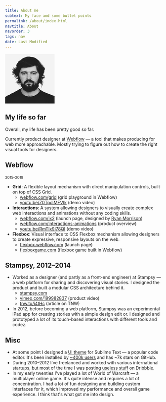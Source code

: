 ```yaml
---
title: About me
subtext: My face and some bullet points
permalink: /about/index.html
navtitle: About
navorder: 3
tags: nav
date: Last Modified
---
```


![my face][my-face]

## My life so far

Overall, my life has been pretty good so far.

Currently product designer at [Webflow](https://webflow.com/) — a tool that makes producing for web more approachable. Mostly trying to figure out how to create the right visual tools for designers.

## Webflow

<small>2015–2018</small>

- **Grid**: A flexible layout mechanism with direct manipulation controls, built on top of CSS Grid.
  - [webflow.com/grid](https://webflow.com/grid) (grid playground in Webflow)
  - [youtu.be/Z0TpdiMFVIk](https://youtu.be/Z0TpdiMFVIk) (demo video)
- **Interactions**: A system allowing designers to visually create complex web interactions and animations without any coding skills.
  - [webflow.com/ix2](https://webflow.com/ix2) (launch page, designed by [Ryan Morrison](https://ryry.io))
  - [webflow.com/interactions-animations](https://webflow.com/interactions-animations) (product overview)
  - [youtu.be/RmTIx9I78QI](https://youtu.be/RmTIx9I78QI) (demo video)
- **Flexbox**: Visual interface to CSS Flexbox mechanism allowing designers to create expressive, responsive layouts on the web.
  - [flexbox.webflow.com](https://flexbox.webflow.com) (launch page)
  - [flexboxgame.com](https://www.flexboxgame.com/) (flexbox game built in Webflow)

## Stampsy, 2012–2014

- Worked as a designer (and partly as a front-end engineer) at Stampsy — a web platform for sharing and discovering visual stories. I designed the product and built a modular CSS architecture behind it.
  - [stampsy.com](https://stampsy.com/)
  - [vimeo.com/199982837](https://vimeo.com/199982837) (product video)
  - [tnw.to/i4tHc](http://tnw.to/i4tHc) (article on TNW)
- In 2012, before becoming a web platform, Stampsy was an experimental iPad app for creating stories with a simple design edit
  or. I designed and prototyped a lot of its touch-based interactions with different tools and codez.

## Misc

- At some point I designed a [UI theme](https://github.com/kkga/spacegray) for Sublime Text — a popular code editor. It's been installed by [~400k users](https://packagecontrol.io/packages/Theme%20-%20Spacegray) and has ~7k stars on GitHub.
- During 2010–2012 I've freelanced and worked with various international startups, but most of the time I was posting [useless stuff](https://dribbble.com/gadzhi) on Dribbble.
- In my early twenties I've played a lot of World of Warcraft — a multiplayer online game. It's quite intense and requires a lot of concentration. I had a lot of fun designing and building custom interfaces for it, which improved my performance and overall game experience. I think that's what got me into design.

[my-face]: /static/img/face.jpg "me"
